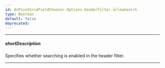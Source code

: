 ```yaml
---
id: dxPivotGridFieldChooser.Options.headerFilter.allowSearch
type: Boolean
default: false
deprecated: 
---
```

---
##### shortDescription
Specifies whether searching is enabled in the header filter.

---
